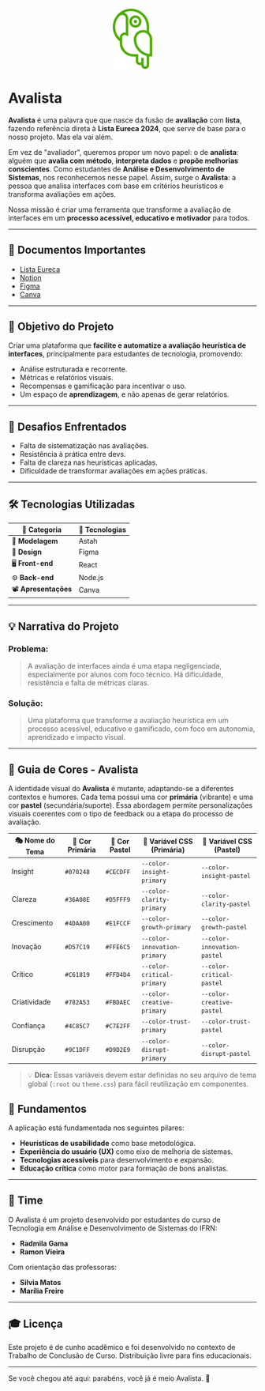 
<p align="center">
  <img src="03.svg" alt="Logo Avalista" width="80"/>
</p>

# Avalista

**Avalista** é uma palavra que que nasce da fusão de **avaliação** com **lista**, fazendo referência direta à **Lista Eureca 2024**, que serve de base para o nosso projeto. Mas ela vai além.

Em vez de "avaliador", queremos propor um novo papel: o de **analista**: alguém que **avalia com método**, **interpreta dados** e **propõe melhorias conscientes**. Como estudantes de **Análise e Desenvolvimento de Sistemas**, nos reconhecemos nesse papel. Assim, surge o **Avalista**: a pessoa que analisa interfaces com base em critérios heurísticos e transforma avaliações em ações.

Nossa missão é criar uma ferramenta que transforme a avaliação de interfaces em um **processo acessível, educativo e motivador** para todos.

---

## 📂 Documentos Importantes

- [Lista Eureca](https://drive.google.com/file/d/1PvxVZ-weS3PU3-tLtysqB7DXW5xa92tz/view?usp=drive_link)
- [Notion](https://www.notion.so/AVALISTA-1d61d583051e80fb942bfa5b19a8a5ee)
- [Figma](https://www.figma.com/design/Gkpj59r9DEQe7r79tURpF2/TCC?node-id=0-1&t=PbfMsKrGUD1Ghnk4-1)
- [Canva](https://www.canva.com/design/DAGmntxZHjE/vlkOuH_MvZnSOVu7AvvlxA/edit?utm_content=DAGmntxZHjE&utm_campaign=designshare&utm_medium=link2&utm_source=sharebutton)

---

## 🎯 Objetivo do Projeto

Criar uma plataforma que **facilite e automatize a avaliação heurística de interfaces**, principalmente para estudantes de tecnologia, promovendo:

- Análise estruturada e recorrente.
- Métricas e relatórios visuais.
- Recompensas e gamificação para incentivar o uso.
- Um espaço de **aprendizagem**, e não apenas de gerar relatórios.

---

## 🧩 Desafios Enfrentados

- Falta de sistematização nas avaliações.
- Resistência à prática entre devs.
- Falta de clareza nas heurísticas aplicadas.
- Dificuldade de transformar avaliações em ações práticas.

---

## 🛠️ Tecnologias Utilizadas

| 🧩 Categoria         | 🚀 Tecnologias           |
|----------------------|--------------------------|
| 🧱 **Modelagem**      | Astah                    |
| 🎨 **Design**         | Figma                    |
| 🖥️ **Front-end**      | React                    |
| ⚙️ **Back-end**       | Node.js                  |
| 📽️ **Apresentações**  | Canva                    |

---

## 💡 Narrativa do Projeto

### Problema:
> A avaliação de interfaces ainda é uma etapa negligenciada, especialmente por alunos com foco técnico. Há dificuldade, resistência e falta de métricas claras. 

### Solução:
> Uma plataforma que transforme a avaliação heurística em um processo acessível, educativo e gamificado, com foco em autonomia, aprendizado e impacto visual.

---

## 🎨 Guia de Cores - Avalista

A identidade visual do **Avalista** é mutante, adaptando-se a diferentes contextos e humores. Cada tema possui uma cor **primária** (vibrante) e uma cor **pastel** (secundária/suporte). Essa abordagem permite personalizações visuais coerentes com o tipo de feedback ou a etapa do processo de avaliação.

| 🎭 Nome do Tema | 🎯 Cor Primária | 🌸 Cor Pastel | 🎨 Variável CSS (Primária)        | 🎨 Variável CSS (Pastel)         |
|----------------|----------------|--------------|-----------------------------------|----------------------------------|
| Insight        | `#070248`      | `#CECDFF`    | `--color-insight-primary`         | `--color-insight-pastel`         |
| Clareza        | `#36A08E`      | `#D5FFF9`    | `--color-clarity-primary`         | `--color-clarity-pastel`         |
| Crescimento    | `#4DAA00`      | `#E1FCCF`    | `--color-growth-primary`          | `--color-growth-pastel`          |
| Inovação       | `#D57C19`      | `#FFE6C5`    | `--color-innovation-primary`      | `--color-innovation-pastel`      |
| Crítico        | `#C61819`      | `#FFD4D4`    | `--color-critical-primary`        | `--color-critical-pastel`        |
| Criatividade   | `#782A53`      | `#FBDAEC`    | `--color-creative-primary`        | `--color-creative-pastel`        |
| Confiança      | `#4C85C7`      | `#C7E2FF`    | `--color-trust-primary`           | `--color-trust-pastel`           |
| Disrupção      | `#9C1DFF`      | `#D9D2E9`    | `--color-disrupt-primary`         | `--color-disrupt-pastel`         |

> 💡 **Dica:** Essas variáveis devem estar definidas no seu arquivo de tema global (`:root` ou `theme.css`) para fácil reutilização em componentes.

## 📖 Fundamentos

A aplicação está fundamentada nos seguintes pilares:

* **Heurísticas de usabilidade** como base metodológica.
* **Experiência do usuário (UX)** como eixo de melhoria de sistemas.
* **Tecnologias acessíveis** para desenvolvimento e expansão.
* **Educação crítica** como motor para formação de bons analistas.

---

## 💼 Time

O Avalista é um projeto desenvolvido por estudantes do curso de Tecnologia em Análise e Desenvolvimento de Sistemas do IFRN:

* **Radmila Gama**
* **Ramon Vieira**

Com orientação das professoras:

* **Silvia Matos**
* **Marília Freire**

---

## 🎓 Licença

Este projeto é de cunho acadêmico e foi desenvolvido no contexto de Trabalho de Conclusão de Curso. Distribuição livre para fins educacionais.

---

Se você chegou até aqui: parabéns, você já é meio Avalista. 🚀

